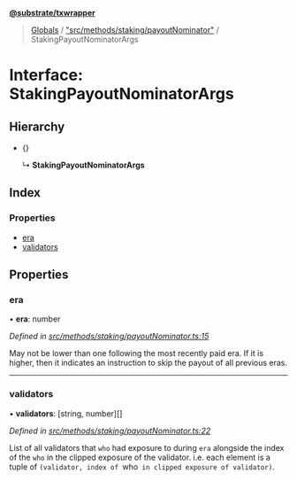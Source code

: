 **[@substrate/txwrapper](../README.md)**

> [Globals](../globals.md) / ["src/methods/staking/payoutNominator"](../modules/_src_methods_staking_payoutnominator_.md) / StakingPayoutNominatorArgs

# Interface: StakingPayoutNominatorArgs

## Hierarchy

* {}

  ↳ **StakingPayoutNominatorArgs**

## Index

### Properties

* [era](_src_methods_staking_payoutnominator_.stakingpayoutnominatorargs.md#era)
* [validators](_src_methods_staking_payoutnominator_.stakingpayoutnominatorargs.md#validators)

## Properties

### era

•  **era**: number

*Defined in [src/methods/staking/payoutNominator.ts:15](https://github.com/paritytech/txwrapper/blob/4a341c0/src/methods/staking/payoutNominator.ts#L15)*

May not be lower than one following the most recently paid era. If it is
higher, then it indicates an instruction to skip the payout of all
previous eras.

___

### validators

•  **validators**: [string, number][]

*Defined in [src/methods/staking/payoutNominator.ts:22](https://github.com/paritytech/txwrapper/blob/4a341c0/src/methods/staking/payoutNominator.ts#L22)*

List of all validators that `who` had exposure to during `era` alongside
the index of the `who` in the clipped exposure of the validator. i.e. each
element is a tuple of `(validator, index of `who` in clipped exposure of
validator)`.

